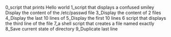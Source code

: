 0_script that prints Hello world
1_script that displays a confused smiley
Display the content of the /etc/passwd file
3_Display the content of 2 files
4_Display the last 10 lines of
5_Display the first 10 lines
6 script that displays the third line of the file
7_a shell script that creates a file named exactly
8_Save current state of directory
9_Duplicate last line
